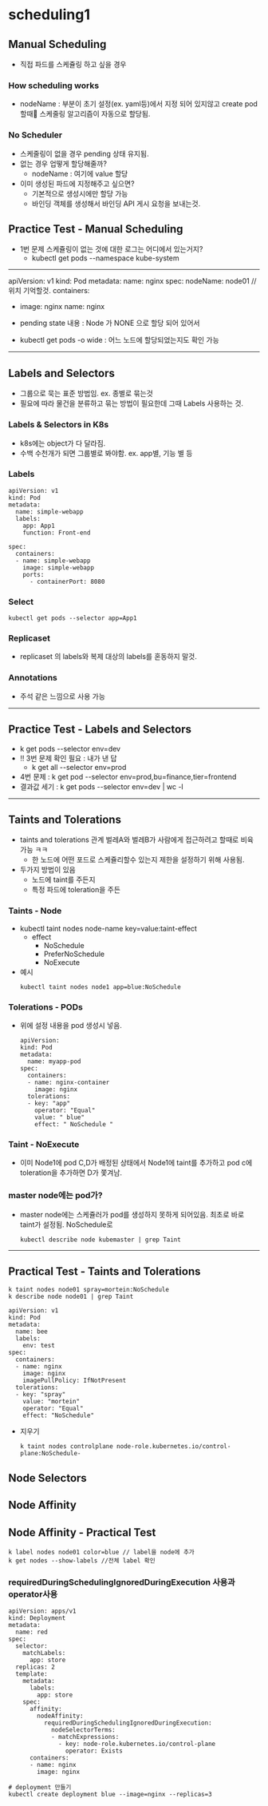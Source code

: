 # scheduling1

## Manual Scheduling
- 직접 파드를 스케쥴링 하고 싶을 경우

### How scheduling works

- nodeName : 부분이 초기 설정(ex. yaml등)에서 지정 되어 있지않고 create pod 할때 스케줄링 알고리즘이 자동으로 할당됨.

### No Scheduler

- 스케줄링이 없을 경우 pending 상태 유지됨.
- 없는 경우 업떻게 할당해줄까?
  - nodeName : 여기에 value 할당
- 이미 생성된 파드에 지정해주고 싶으면?
  - 기본적으로 생성시에만 할당 가능
  - 바인딩 객체를 생성해서 바인딩 API 게시 요청을 보내는것.

 
## Practice Test - Manual Scheduling

- 1번 문제 스케쥴링이 없는 것에 대한 로그는 어디에서 있는거지?
  - kubectl get pods --namespace kube-system
- ---
apiVersion: v1
kind: Pod
metadata:
  name: nginx
spec:
  nodeName: node01 //위치 기억할것.
  containers:
  -  image: nginx
     name: nginx

- pending state 내용 : Node 가 NONE 으로 할당 되어 있어서
- kubectl get pods -o wide : 어느 노드에 할당되었는지도 확인 가능
---

## Labels and Selectors

- 그룹으로 묵는 표준 방법임. ex. 종별로 묶는것
- 필요에 따라 물건을 분류하고 묶는 방법이 필요한데 그때 Labels 사용하는 것.

### Labels & Selectors in K8s
- k8s에는 object가 다 달라짐.
- 수백 수천개가 되면 그룹별로 봐야함. ex. app별, 기능 별 등

### Labels
```
apiVersion: v1
kind: Pod
metadata:
  name: simple-webapp
  labels:
    app: App1
    function: Front-end

spec:
  containers:
  - name: simple-webapp
    image: simple-webapp
    ports:
      - containerPort: 8080
```

### Select
```
kubectl get pods --selector app=App1
```

### Replicaset
- replicaset 의 labels와 복제 대상의 labels를 혼동하지 말것.

### Annotations
- 주석 같은 느낌으로 사용 가능

---

## Practice Test - Labels and Selectors

- k get pods --selector env=dev
- !! 3번 문제 확인 필요 : 내가 낸 답
  - k get all --selector env=prod
- 4번 문제 : k get pod --selector env=prod,bu=finance,tier=frontend
- 결과값 세기 : k get pods --selector env=dev | wc -l

---

## Taints and Tolerations

- taints and tolerations 관계 벌레A와 벌레B가 사람에게 접근하려고 할때로 비육 가능 ㅋㅋ
  - 한 노드에 어떤 포드로 스케쥴리할수 있는지 제한을 설정하기 위해 사용됨.
- 두가지 방법이 있음
  - 노드에 taint를 주든지
  - 특정 파드에 toleration을 주든

### Taints - Node
- kubectl taint nodes node-name key=value:taint-effect
  - effect
    - NoSchedule
    - PreferNoSchedule
    - NoExecute
- 예시
  ```
  kubectl taint nodes node1 app=blue:NoSchedule
  ```

### Tolerations - PODs
- 위에 설정 내용을 pod 생성시 넣음.
  ```
  apiVersion:
  kind: Pod
  metadata:
    name: myapp-pod
  spec:
    containers:
    - name: nginx-container
      image: nginx
    tolerations:
    - key: "app"
      operator: "Equal"
      value: " blue"
      effect: " NoSchedule "
  ```

### Taint - NoExecute
- 이미 Node1에 pod C,D가 배정된 상태에서 Node1에 taint를 추가하고 pod c에 toleration을 추가하면 D가 쫓겨남.

### master node에는 pod가?
- master node에는 스케쥴러가 pod를 생성하지 못하게 되어있음. 최초로 바로 taint가 설정됨. NoSchedule로
  ```
  kubectl describe node kubemaster | grep Taint
  ```

---

## Practical Test - Taints and Tolerations

```
k taint nodes node01 spray=mortein:NoSchedule
k describe node node01 | grep Taint
```

```
apiVersion: v1
kind: Pod
metadata:
  name: bee
  labels:
    env: test
spec:
  containers:
  - name: nginx
    image: nginx
    imagePullPolicy: IfNotPresent
  tolerations:
  - key: "spray"
    value: "mortein"
    operator: "Equal"
    effect: "NoSchedule"
```

- 지우기
  ```
  k taint nodes controlplane node-role.kubernetes.io/control-plane:NoSchedule-
  ```

## Node Selectors

## Node Affinity

## Node Affinity - Practical Test
```
k label nodes node01 color=blue // label을 node에 추가
k get nodes --show-labels //전체 label 확인
```

### requiredDuringSchedulingIgnoredDuringExecution 사용과 operator사용
```
apiVersion: apps/v1
kind: Deployment
metadata:
  name: red
spec:
  selector:
    matchLabels:
      app: store
  replicas: 2
  template:
    metadata:
      labels:
        app: store
    spec:
      affinity:
        nodeAffinity:
          requiredDuringSchedulingIgnoredDuringExecution:
            nodeSelectorTerms:
            - matchExpressions:
              - key: node-role.kubernetes.io/control-plane
                operator: Exists
      containers:
      - name: nginx
        image: nginx
```

```
# deployment 만들기
kubectl create deployment blue --image=nginx --replicas=3
```

